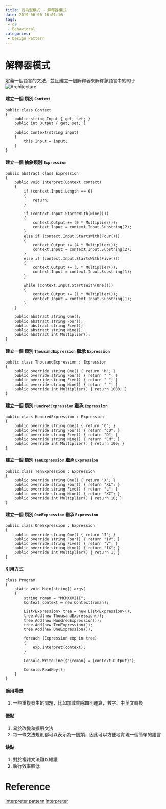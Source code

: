 ```yaml
---
title: 行為型模式 - 解釋器模式
date: 2019-06-06 16:01:16
tags:
 - C#
 - Behavioral
categories: 
 - Design Pattern
---
```


# 解釋器模式
定義一個語言的文法，並且建立一個解釋器來解釋該語言中的句子
![Architecture](1.png)

#### 建立一個 類別 `Context`
    public class Context
    {
        public string Input { get; set; }
        public int Output { get; set; }

        public Context(string input)
        {
            this.Input = input;
        }
    }

#### 建立一個 抽象類別 `Expression`
    public abstract class Expression
    {
        public void Interpret(Context context)
        {
            if (context.Input.Length == 0)
            {
                return;
            }
                
            if (context.Input.StartsWith(Nine()))
            {
                context.Output += (9 * Multiplier());
                context.Input = context.Input.Substring(2);
            }
            else if (context.Input.StartsWith(Four()))
            {
                context.Output += (4 * Multiplier());
                context.Input = context.Input.Substring(2);
            }
            else if (context.Input.StartsWith(Five()))
            {
                context.Output += (5 * Multiplier());
                context.Input = context.Input.Substring(1);
            }

            while (context.Input.StartsWith(One()))
            {
                context.Output += (1 * Multiplier());
                context.Input = context.Input.Substring(1);
            }
        }

        public abstract string One();
        public abstract string Four();
        public abstract string Five();
        public abstract string Nine();
        public abstract int Multiplier();
    }

#### 建立一個 類別 `ThousandExpression` 繼承 `Expression`
    public class ThousandExpression : Expression
    {
        public override string One() { return "M"; }
        public override string Four() { return " "; }
        public override string Five() { return " "; }
        public override string Nine() { return " "; }
        public override int Multiplier() { return 1000; }
    }

#### 建立一個 類別 `HundredExpression` 繼承 `Expression`
    public class HundredExpression : Expression
    {
        public override string One() { return "C"; }
        public override string Four() { return "CD"; }
        public override string Five() { return "D"; }
        public override string Nine() { return "CM"; }
        public override int Multiplier() { return 100; }
    }

#### 建立一個 類別 `TenExpression` 繼承 `Expression`
    public class TenExpression : Expression
    {
        public override string One() { return "X"; }
        public override string Four() { return "XL"; }
        public override string Five() { return "L"; }
        public override string Nine() { return "XC"; }
        public override int Multiplier() { return 10; }
    }

#### 建立一個 類別 `OneExpression` 繼承 `Expression`
    public class OneExpression : Expression
    {
        public override string One() { return "I"; }
        public override string Four() { return "IV"; }
        public override string Five() { return "V"; }
        public override string Nine() { return "IX"; }
        public override int Multiplier() { return 1; }
    }

#### 引用方式
    class Program
    {
        static void Main(string[] args)
        {
            string roman = "MCMXXVIII";
            Context context = new Context(roman);

            List<Expression> tree = new List<Expression>();
            tree.Add(new ThousandExpression());
            tree.Add(new HundredExpression());
            tree.Add(new TenExpression());
            tree.Add(new OneExpression());

            foreach (Expression exp in tree)
            {
                exp.Interpret(context);
            }

            Console.WriteLine($"{roman} = {context.Output}");

            Console.ReadKey();
        }
    }

#### 適用場景
1. 一些重複發生的問題，比如加減乘除四則運算，數字、中英文轉換

#### 優點
1. 易於改變和擴展文法
2. 每一條文法規則都可以表示為一個類，因此可以方便地實現一個簡單的語言

#### 缺點
1. 對於複雜文法難以維護
2. 執行效率較低

# Reference
[Interpreter pattern](https://en.wikipedia.org/wiki/Interpreter_pattern)
[Interpreter](https://www.dofactory.com/net/interpreter-design-pattern)